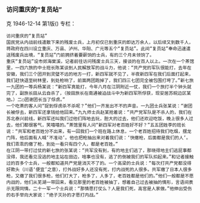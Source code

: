 ### 访问重庆的“复员站”
克
1946-12-14
第1版()
专栏：

    访问重庆的“复员站”
    国民党从内战前线遣散下来的残废士兵，上月初仅已到重庆的即达万余人，以后续又到数千人，蒋政府在四川设立重庆、万县、泸州、华阳、广元等五个“复员站”。此间“复员站”奉命迅速遣送残废兵出境，“复员站”门前拥挤着要薪饷的士兵，有的三个月未领饷了。
    重庆“复员站”设市郊海棠溪，记者前往访问残废士兵三天，接谈的在百人以上。一次在一个茶馆里，一四六旅的中士班长陈某谈到人民解放军的战斗力，他说：“共产党的军队很能打，去年在安徽，我们三个团开到灵璧不远的地方一打，新四军就不见了，半夜新四军在我们后面打起来，我们赶快退至树林里，到处枪响了，前面两团跑掉了，我们四三七团完全被包围打垮了。”新七旅一九团的一等兵杨某说：“新四军真能打，今年八月在江阴附近一仗，我们一个旅打半个钟头就完了，副旅长田从云自杀了，（按田旅长在南通被迫战斗中为新四军所俘获，现安居苏皖边区某地。）二○团谢团长当了俘虏。”
    一个吃茶的客人问“捉到俘虏杀不杀呢？”他们一齐发出不不的声音。一九团士兵张某说：“谢团长被俘去，新四军还拿钱给他回来。”九九师士兵赵某抢着说：“共产党军队是不杀人的，我们在苏北泰兴前线，新四军还叫我们过他们阵地去玩，胆大的过去，他们还欢迎吃饭，晚上很多人过去，他们都很客气，笑嘻嘻的。”茶馆里有人问“新四军对老百姓好不好？”五五团姓李的班长说：“共军和老百姓分不出来，有一回我们一个班在路上休息，一个老百姓招待我们吃烟，摆龙门阵，他后面有人喊‘不准动’。他也把枪抽出来对着我们说：‘快缴枪，后面都是我们的人’。我们乖乖的缴了枪，到处一看只有四个人，都是老百姓。”
    在江阴一带打过仗的新七旅的张某说：“共军没有到，有的地主们逃了，那晓得地主们逃屁事都没得，我还看见没逃的地主站在田边，啥事也没有，逃了的倒被我们的军队扣起来。”和记者接触过的百多个士兵，一般都知道共产党是消灭不了的。一个高梁的士兵说：“每次打共产党都没得好欺头（川语‘便宜’之意），打外战好多人还没有死，打内战死的人很多。共军缴了日本人很多枪，又缴了我们很多枪，他们打大了，枪多了，人多了，老百姓都是他们的。”他们一般都是不愿内战的，他们从芜湖一带回来，看见那里的老百姓被抽丁，想着自己过去被抽的情形，言语间表示无限同情。二十一军一个士兵说：“那情愿打仗么？人是我们死，高官是人家做。”他伸出受伤的右手举向大家说：“绝子灭孙的才愿打内战。”
